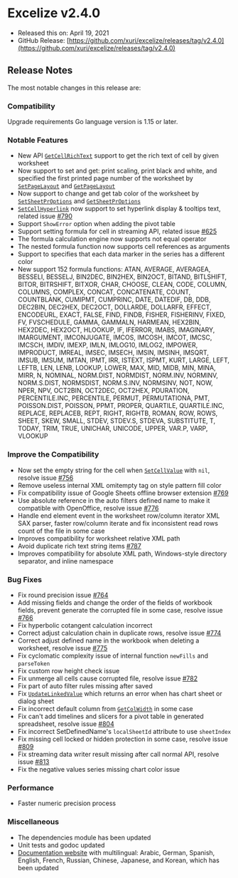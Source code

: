 # Excelize v2.4.0

* Released this on: April 19, 2021
* GitHub Release: [https://github.com/xuri/excelize/releases/tag/v2.4.0](https://github.com/xuri/excelize/releases/tag/v2.4.0)

## Release Notes

The most notable changes in this release are:

### Compatibility

Upgrade requirements Go language version is 1.15 or later.

### Notable Features

* New API [`GetCellRichText`](https://pkg.go.dev/github.com/xuri/excelize/v2@v2.4.0#File.GetCellRichText) support to get the rich text of cell by given worksheet
* Now support to set and get: print scaling, print black and white, and specified the first printed page number of the worksheet by [`SetPageLayout`](https://pkg.go.dev/github.com/xuri/excelize/v2@v2.4.0#File.SetPageLayout) and [`GetPageLayout`](https://pkg.go.dev/github.com/xuri/excelize/v2@v2.4.0#File.GetPageLayout)
* Now support to change and get tab color of the worksheet by [`SetSheetPrOptions`](https://pkg.go.dev/github.com/xuri/excelize/v2@v2.4.0#File.SetSheetPrOptions) and [`GetSheetPrOptions`](https://pkg.go.dev/github.com/xuri/excelize/v2@v2.4.0#File.GetSheetPrOptions)
* [`SetCellHyperlink`](https://pkg.go.dev/github.com/xuri/excelize/v2@v2.4.0#File.SetCellHyperlink) now support to set hyperlink display & tooltips text, related issue [#790](https://github.com/xuri/excelize/issues/790)
* Support `ShowError` option when adding the pivot table
* Support setting formula for cell in streaming API, related issue [#625](https://github.com/xuri/excelize/issues/625)
* The formula calculation engine now supports not equal operator
* The nested formula function now supports cell references as arguments
* Support to specifies that each data marker in the series has a different color
* New support 152 formula functions: ATAN, AVERAGE, AVERAGEA, BESSELI, BESSELJ, BIN2DEC, BIN2HEX, BIN2OCT, BITAND, BITLSHIFT, BITOR, BITRSHIFT, BITXOR, CHAR, CHOOSE, CLEAN, CODE, COLUMN, COLUMNS, COMPLEX, CONCAT, CONCATENATE, COUNT, COUNTBLANK, CUMIPMT, CUMPRINC, DATE, DATEDIF, DB, DDB, DEC2BIN, DEC2HEX, DEC2OCT, DOLLARDE, DOLLARFR, EFFECT, ENCODEURL, EXACT, FALSE, FIND, FINDB, FISHER, FISHERINV, FIXED, FV, FVSCHEDULE, GAMMA, GAMMALN, HARMEAN, HEX2BIN, HEX2DEC, HEX2OCT, HLOOKUP, IF, IFERROR, IMABS, IMAGINARY, IMARGUMENT, IMCONJUGATE, IMCOS, IMCOSH, IMCOT, IMCSC, IMCSCH, IMDIV, IMEXP, IMLN, IMLOG10, IMLOG2, IMPOWER, IMPRODUCT, IMREAL, IMSEC, IMSECH, IMSIN, IMSINH, IMSQRT, IMSUB, IMSUM, IMTAN, IPMT, IRR, ISTEXT, ISPMT, KURT, LARGE, LEFT, LEFTB, LEN, LENB, LOOKUP, LOWER, MAX, MID, MIDB, MIN, MINA, MIRR, N, NOMINAL, NORM.DIST, NORMDIST, NORM.INV, NORMINV, NORM.S.DIST, NORMSDIST, NORM.S.INV, NORMSINV, NOT, NOW, NPER, NPV, OCT2BIN, OCT2DEC, OCT2HEX, PDURATION, PERCENTILE.INC, PERCENTILE, PERMUT, PERMUTATIONA, PMT, POISSON.DIST, POISSON, PPMT, PROPER, QUARTILE, QUARTILE.INC, REPLACE, REPLACEB, REPT, RIGHT, RIGHTB, ROMAN, ROW, ROWS, SHEET, SKEW, SMALL, STDEV, STDEV.S, STDEVA, SUBSTITUTE, T, TODAY, TRIM, TRUE, UNICHAR, UNICODE, UPPER, VAR.P, VARP, VLOOKUP

### Improve the Compatibility

* Now set the empty string for the cell when [`SetCellValue`](https://pkg.go.dev/github.com/xuri/excelize/v2@v2.4.0#File.SetCellValue) with `nil`, resolve issue [#756](https://github.com/xuri/excelize/issues/756)
* Remove useless internal XML omitempty tag on style pattern fill color
* Fix compatibility issue of Google Sheets offline browser extension [#769](https://github.com/xuri/excelize/issues/769)
* Use absolute reference in the auto filters defined name to make it compatible with OpenOffice, resolve issue [#776](https://github.com/xuri/excelize/issues/776)
* Handle end element event in the worksheet row/column iterator XML SAX parser, faster row/column iterate and fix inconsistent read rows count of the file in some case
* Improves compatibility for worksheet relative XML path
* Avoid duplicate rich text string items [#787](https://github.com/xuri/excelize/issues/787)
* Improves compatibility for absolute XML path, Windows-style directory separator, and inline namespace

### Bug Fixes

* Fix round precision issue [#764](https://github.com/xuri/excelize/issues/764)
* Add missing fields and change the order of the fields of workbook fields, prevent generate the corrupted file in some case, resolve issue [#766](https://github.com/xuri/excelize/issues/766)
* Fix hyperbolic cotangent calculation incorrect
* Correct adjust calculation chain in duplicate rows, resolve issue [#774](https://github.com/xuri/excelize/issues/774)
* Correct adjust defined name in the workbook when deleting a worksheet, resolve issue [#775](https://github.com/xuri/excelize/issues/775)
* Fix cyclomatic complexity issue of internal function `newFills` and `parseToken`
* Fix custom row height check issue
* Fix unmerge all cells cause corrupted file, resolve issue [#782](https://github.com/xuri/excelize/issues/782)
* Fix part of auto filter rules missing after saved
* Fix [`UpdateLinkedValue`](https://pkg.go.dev/github.com/xuri/excelize/v2@v2.4.0#File.UpdateLinkedValue) which returns an error when has chart sheet or dialog sheet
* Fix incorrect default column from [`GetColWidth`](https://pkg.go.dev/github.com/xuri/excelize/v2@v2.4.0#File.GetColWidth) in some case
* Fix can't add timelines and slicers for a pivot table in generated spreadsheet, resolve issue [#804](https://github.com/xuri/excelize/issues/804)
* Fix incorrect SetDefinedName's `localSheetId` attribute to use `sheetIndex`
* Fix missing cell locked or hidden protection in some case, resolve issue [#809](https://github.com/xuri/excelize/issues/809)
* Fix streaming data writer result missing after call normal API, resolve issue [#813](https://github.com/xuri/excelize/issues/813)
* Fix the negative values series missing chart color issue

### Performance

* Faster numeric precision process

### Miscellaneous

* The dependencies module has been updated
* Unit tests and godoc updated
* [Documentation website](https://xuri.me/excelize) with multilingual: Arabic, German, Spanish, English, French, Russian, Chinese, Japanese, and Korean, which has been updated
